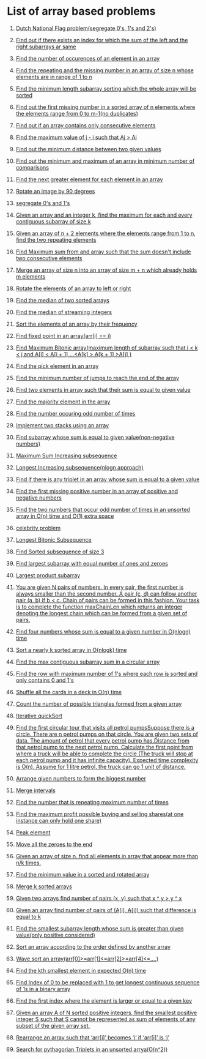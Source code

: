# List of array based problems



1. [Dutch National Flag problem(segregate 0's, 1's and 2's)](dutchNationalFlag/main.cpp)

2. [Find out if there exists an index for which the sum of the left and the right subarrays ar same](equilibrium/main.cpp)

3. [Find the number of occurences of an element in an array](findOccurences/findOccurences/main.cpp)

4. [Find the repeating and the missing number in an array of size n whose elements are in range of 1 to n](FindRepeatingandMissing/FindRepeatingandMissing/main.cpp)

5. [Find the minimum length subarray sorting which the whole array will be sorted](findUnsorted/main.cpp)

6. [Find out the first missing number in a sorted array of n elements where the elements range from 0 to m-1(no duplicates)](firstMissingInteger/main.cpp)

7. [Find out if an array contains only consecutive elements](isConsecutive/main.cpp)

8. [Find the maximum value of j - i such that Aj > Ai](maximumIndexDifference/MaximumIndexDifference/main.cpp)

9. [Find out the minimum distance between two given values](MinimumDistance/MinimumDistance/main.cpp)

10. [Find out the minimum and maximum of an array in minimum number of comparisons](Minmax/main.cpp)

11. [Find the next greater element for each element in an array](nextGreaterElement/main.cpp)

12. [Rotate an image by 90 degrees](rotateImage/main.cpp)

13. [segregate 0's and 1's](segregate/main.cpp)

14. [Given an array and an integer k, find the maximum for each and every contiguous subarray of size k](slidingWindowk/slidingWindowK/main.cpp)

15. [Given an array of n + 2 elements where the elements range from 1 to n, find the two repeating elements](twoRepeatingElements/main.cpp)

16. [Find Maximum sum from and array such that the sum doesn't include two consecutive elements](findMaxSum.cpp)

17. [Merge an array of size n into an array of size m + n which already holds m elements](mergeArray.cpp)

18. [Rotate the elements of an array to left or right](rotateElements.cpp)

19. [Find the median of two sorted arrays](sortedMedian.cpp)

20. [Find the median of streaming integers](StreamingMedian/StreamingMedian/main.cpp)

21. [Sort the elements of an array by their frequency](sortByFrequency.cpp)

22. [Find fixed point in an array(arr\[i\] == i)](fixedPoint.cpp)

23. [Find Maximum Bitonic array(maximum length of subarray such that i < k < j and A\[i\] < A\[i + 1\] ...<A\[k\] > A\[k + 1\] >A\[j\] )](maximumBitoniArray.cpp)

24. [Find the pick element in an array](maxElement.cpp)

25. [Find the minimum number of jumps to reach the end of the array](jumps.cpp)

26. [Find two elements in array such that their sum is equal to given value](FindSum.cpp)

27. [Find the majority element in the array](MajorityElement.cpp)

28. [Find the number occuring odd number of times](OccurOdd.cpp)

29. [Implement two stacks using an array](twoStack.cpp)

30. [Find subarray whose sum is equal to given value(non-negative numbers)](subArray.cpp)

31. [Maximum Sum Increasing subsequence](maximumSumIncreasingSubsequence.cpp)

32. [Longest Increasing subsequence(nlogn approach)](LIS.cpp)

33. [Find if there is any triplet in an array whose sum is equal to a given value](findTriplets.cpp)

34. [Find the first missing positive number in an array of positive and negative numbers](findFirstMissingPositive.cpp)

35. [Find the two numbers that occur odd number of times in an unsorted array in O(n) time and O(1) extra space](oddOccuring.cpp)

36. [celebrity problem](celebrityproblem.cpp)

37. [Longest Bitonic Subsequence](LBS.cpp)

38. [Find Sorted subsequence of size 3](3sortedSubsequence.cpp)

39. [Find largest subarray with equal number of ones and zeroes](largest01Subarray.cpp)

40. [Largest product subarray](largestProductArray.cpp)

41. [You are given N pairs of numbers. In every pair, the first number is always smaller than the second number. A pair (c, d) can follow another pair (a, b) if b < c. Chain of pairs can be formed in this fashion. Your task is to complete the function maxChainLen which returns an integer denoting the longest chain which can be formed from a given set of pairs.](LISpairs.cpp)

42. [Find four numbers whose sum is equal to a given number in O(nlogn) time](find4Sum.cpp)

43. [Sort a nearly k sorted array in O(nlogk) time](KSorted.cpp)

44. [Find the max contiguous subarray sum in a circular array](maximumCircularArray.cpp)

45. [Find the row with maximum number of 1's where each row is sorted and only contains 0 and 1's](maxOnes.cpp)

46. [Shuffle all the cards in a deck in O(n) time](shuffle.cpp)

47. [Count the number of possible triangles formed from a given array](countTriangles.cpp)

48. [Iterative quickSort](iterativeQuickSort.cpp)

49. [Find the first circular tour that visits all petrol pumpsSuppose there is a circle. There are n petrol pumps on that circle. You are given two sets of data. The amount of petrol that every petrol pump has.Distance from that petrol pump to the next petrol pump. Calculate the first point from where a truck will be able to complete the circle (The truck will stop at each petrol pump and it has infinite capacity). Expected time complexity is O(n). Assume for 1 litre petrol, the truck can go 1 unit of distance.](circularPath.cpp)

50. [Arrange given numbers to form the biggest number](maximumPossibleNumber.cpp)

51. [Merge intervals](mergeIntervals.cpp)

52. [Find the number that is repeating maximum number of times](maximumRepeating.cpp)

53. [Find the maximum profit possible buying and selling shares(at one instance can only hold one share)](maximumProfit.cpp)

54. [Peak element](peakElement.cpp)

55. [Move all the zeroes to the end](Zeroes.cpp)

56. [Given an array of size n, find all elements in array that appear more than n/k times.](countElementOccurences.cpp)

57. [Find the minimum value in a sorted and rotated array](findMinimum.cpp)

58. [Merge k sorted arrays](mergeKSorted.cpp)

59. [Given two arrays find number of pairs (x, y) such that x ^ y > y ^ x](findPairs.cpp)

60. [Given an array find number of pairs of (A\[i\], A\[j\]) such that difference is equal to k](distinctPairwithDifference.cpp)

61. [Find the smallest subarray length whose sum is greater than given value(only positive considered)](greaterSum.cpp)

62. [Sort an array according to the order defined by another array](relativeSorting.cpp)

63. [Wave sort an array(arr\[0\]>=arr\[1\]<=arr\[2\]>=arr\[4\]<=....)](waveSorting.cpp)

64. [Find the kth smallest element in expected O(n) time](kthSmallest.cpp)

65. [Find Index of 0 to be replaced with 1 to get longest continuous sequence of 1s in a binary array](zerotoOne.cpp)

66. [Find the first index where the element is larger or equal to a given key](lowerBound.cpp)

67. [Given an array A of N sorted positive integers, find the smallest positive integer S such that S cannot be represented as sum of elements of any subset of the given array set.](firstMissingPositiveNum.cpp)

68. [Rearrange an array such that ‘arr\[j\]’ becomes ‘i’ if ‘arr\[i\]’ is ‘j’](reArrange.cpp)

69. [Search for pythagorian Triplets in an unsorted arrya(O(n^2))](pythagorianTriplet.cpp)
